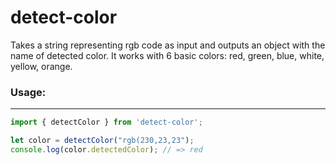 # detect-color
 Takes a string representing rgb code as input and outputs an object with the name of detected color. It works with 6 basic colors: red, green, blue, white, yellow, orange.
 
### Usage:
***
```js
import { detectColor } from 'detect-color';

let color = detectColor("rgb(230,23,23");
console.log(color.detectedColor); // => red
```